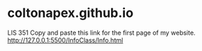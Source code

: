 # coltonapex.github.io
LIS 351
Copy and paste this link for the first page of my website.
http://127.0.0.1:5500/InfoClass/Info.html
